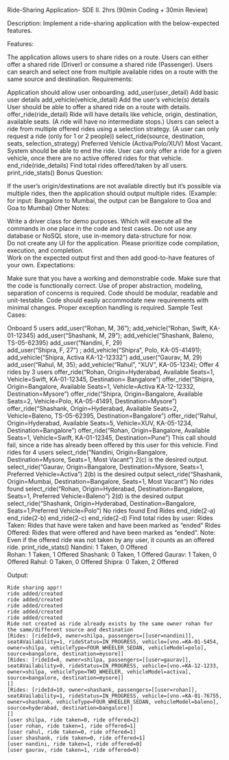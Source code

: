 Ride-Sharing Application- SDE II.  2hrs (90min Coding + 30min Review)

Description: Implement a ride-sharing application with the below-expected features.

Features:

The application allows users to share rides on a route.
Users can either offer a shared ride (Driver) or consume a shared ride (Passenger).
Users can search and select one from multiple available rides on a route with the same source and destination.
Requirements:

Application should allow user onboarding.
add_user(user_detail)
Add basic user details
add_vehicle(vehicle_detail)
Add the user’s vehicle(s) details
User should be able to offer a shared ride on a route with details.
offer_ride(ride_detail)
Ride will have details like vehicle, origin, destination, available seats. (A ride will have no intermediate stops.)
Users can select a ride from multiple offered rides using a selection strategy. (A user can only request  a ride (only for 1 or 2 people))
select_ride(source, destination, seats, selection_strategy)
Preferred Vehicle (Activa/Polo/XUV)
Most Vacant.
System should be able to end the ride. User can only offer a ride for a given vehicle, once there are no active offered rides for that vehicle.
end_ride(ride_details)
Find total rides offered/taken by all users.
print_ride_stats()
Bonus Question:

If the user’s origin/destinations are not available directly but it’s possible via multiple rides, then the application should output multiple rides. (Example: for input: Bangalore to Mumbai, the output can be Bangalore to Goa and Goa to Mumbai)
Other Notes:

Write a driver class for demo purposes. Which will execute all the commands in one place in the code and test cases.
Do not use any database or NoSQL store, use in-memory data-structure for now.  
Do not create any UI for the application.
Please prioritize code compilation, execution, and completion.  
Work on the expected output first and then add good-to-have features of your own.
Expectations:

Make sure that you have a working and demonstrable code.
Make sure that the code is functionally correct.
Use of proper abstraction, modeling, separation of concerns is required.
Code should be modular, readable and unit-testable.
Code should easily accommodate new requirements with minimal changes.
Proper exception handling is required.
Sample Test Cases:

Onboard 5 users
add_user(“Rohan, M, 36”); add_vehicle(“Rohan, Swift, KA-01-12345)
add_user(“Shashank, M, 29”); add_vehicle(“Shashank, Baleno, TS-05-62395)
add_user(“Nandini, F, 29)  
add_user(“Shipra, F, 27”) ; add_vehicle(“Shipra”, Polo, KA-05-41491); add_vehicle(“Shipra, Activa KA-12-12332”)
add_user(“Gaurav, M, 29)
add_user(“Rahul, M, 35); add_vehicle(“Rahul”, “XUV”, KA-05-1234);
Offer 4 rides by 3 users
offer_ride(“Rohan, Origin=Hyderabad, Available Seats=1, Vehicle=Swift, KA-01-12345, Destination= Bangalore”)
offer_ride(“Shipra, Origin=Bangalore, Available Seats=1, Vehicle=Activa KA-12-12332, Destination=Mysore”)
offer_ride(“Shipra, Origin=Bangalore, Available Seats=2, Vehicle=Polo, KA-05-41491, Destination=Mysore”)
offer_ride(“Shashank, Origin=Hyderabad, Available Seats=2, Vehicle=Baleno, TS-05-62395, Destination=Bangalore”)
offer_ride(“Rahul, Origin=Hyderabad, Available Seats=5, Vehicle=XUV,  KA-05-1234, Destination=Bangalore”)
offer_ride(“Rohan, Origin=Bangalore, Available Seats=1, Vehicle=Swift, KA-01-12345, Destination=Pune”)
This call should fail, since a ride has already been offered by this user for this vehicle.
Find rides for 4 users
select_ride(“Nandini, Origin=Bangalore, Destination=Mysore, Seats=1, Most Vacant”)
2(c) is the desired output.
select_ride(“Gaurav, Origin=Bangalore, Destination=Mysore, Seats=1, Preferred Vehicle=Activa”)
2(b) is the desired output
select_ride(“Shashank, Origin=Mumbai, Destination=Bangalore, Seats=1, Most Vacant”)
No rides found
select_ride(“Rohan, Origin=Hyderabad, Destination=Bangalore, Seats=1, Preferred Vehicle=Baleno”)
2(d) is the desired output
select_ride(“Shashank, Origin=Hyderabad, Destination=Bangalore, Seats=1,Preferred Vehicle=Polo”)
No rides found
End Rides
end_ride(2-a)
end_ride(2-b)
end_ride(2-c)
end_ride(2-d)
Find total rides by user: Rides Taken: Rides that have were taken and have been marked as “ended” Rides Offered: Rides that were offered and have been marked as “ended”. Note: Even if the offered ride was not taken by any user, it counts as an offered ride.
print_ride_stats()
Nandini: 1 Taken, 0 Offered  
Rohan: 1 Taken, 1 Offered 
Shashank: 0 Taken, 1 Offered 
Gaurav: 1 Taken, 0 Offered
Rahul: 0 Taken, 0 Offered 
Shipra: 0 Taken, 2 Offered



Output:

```output
Ride sharing app!!
ride added/created 
ride added/created 
ride added/created 
ride added/created 
ride added/created 
Ride not created as ride already exists by the same owner rohan for the same/different source and destination
[Rides: [rideId=9, owner=shilpa, passengers=[[user=nandini]], seatAVailability=1, rideStatus=IN_PROGRESS, vehicle=[vno.=KA-01-5454, owner=shilpa, vehicleType=FOUR_WHEELER_SEDAN, vehicleModel=polo], source=bangalore, destination=mysore]]
[Rides: [rideId=8, owner=shilpa, passengers=[[user=gaurav]], seatAVailability=0, rideStatus=IN_PROGRESS, vehicle=[vno.=KA-12-1233, owner=shilpa, vehicleType=TWO_WHEELER, vehicleModel=activa], source=bangalore, destination=mysore]]
[]
[Rides: [rideId=10, owner=shashank, passengers=[[user=rohan]], seatAVailability=1, rideStatus=IN_PROGRESS, vehicle=[vno.=KA-01-76755, owner=shashank, vehicleType=FOUR_WHEELER_SEDAN, vehicleModel=baleno], source=hyderabad, destination=bangalore]]
[]
[user shilpa, ride taken=0, ride offered=2]
[user rohan, ride taken=1, ride offered=1]
[user rahul, ride taken=0, ride offered=1]
[user shashank, ride taken=0, ride offered=1]
[user nandini, ride taken=1, ride offered=0]
[user gaurav, ride taken=1, ride offered=0]
```